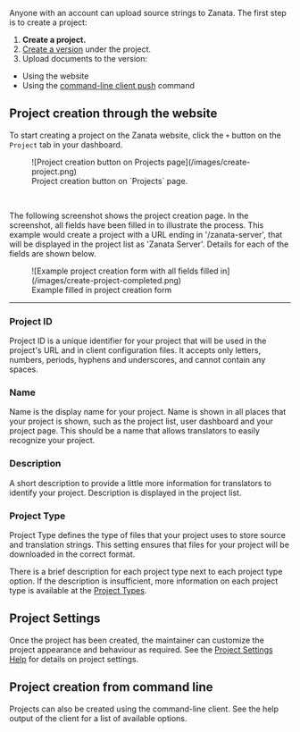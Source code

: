 Anyone with an account can upload source strings to Zanata. The first step is to create a project:

 1. **Create a project.**
 1. [Create a version](/user-guide/versions/create-version) under the project.
 1. Upload documents to the version:
   - Using the website
   - Using the [command-line client push](http://docs.zanata.org/projects/zanata-client/en/latest/commands/push/) command

## Project creation through the website

To start creating a project on the Zanata website, click the `+` button on the `Project` tab in your dashboard.
<figure>
![Project creation button on Projects page](/images/create-project.png)
<figcaption>Project creation button on `Projects` page.</figcaption>
</figure>
<br/>

The following screenshot shows the project creation page. In the screenshot, all fields have been filled in to illustrate the process. This example would create a project with a URL ending in '/zanata-server', that will be displayed in the project list as 'Zanata Server'. Details for each of the fields are shown below.
<figure>
![Example project creation form with all fields filled in](/images/create-project-completed.png)
<figcaption>Example filled in project creation form</figcaption>
</figure>

------------

### Project ID

Project ID is a unique identifier for your project that will be used in the project's URL and in client configuration files. It accepts only letters, numbers, periods, hyphens and underscores, and cannot contain any spaces.

### Name

Name is the display name for your project. Name is shown in all places that your project is shown, such as the project list, user dashboard and your project page. This should be a name that allows translators to easily recognize your project.

### Description

A short description to provide a little more information for translators to identify your project. Description is displayed in the project list.

### Project Type

Project Type defines the type of files that your project uses to store source and translation strings. This setting ensures that files for your project will be downloaded in the correct format.

There is a brief description for each project type next to each project type option. If the description is insufficient, more information on each project type is available at the [Project Types](/user-guide/projects/project-types).

## Project Settings

Once the project has been created, the maintainer can customize the project appearance and behaviour as required.
See the [Project Settings Help](/user-guide/projects/project-settings) for details on project settings.

## Project creation from command line

Projects can also be created using the command-line client. See the help output of the client for a list of available options.
